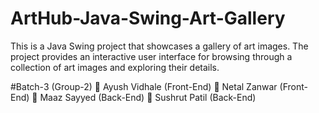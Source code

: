# ArtHub-Java-Swing-Art-Gallery

This is a Java Swing project that showcases a gallery of art images. 
The project provides an interactive user interface for browsing through a collection of art images and exploring their details.

#Batch-3 (Group-2)
🔮 Ayush Vidhale (Front-End)
🔮 Netal Zanwar (Front-End)
🔮 Maaz Sayyed (Back-End)
🔮 Sushrut Patil (Back-End)
